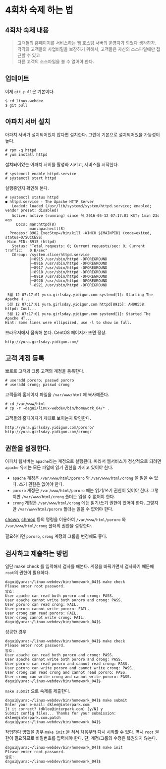 # 4회차 숙제 하는 법

## 4회차 숙제 내용

> 고객들의 홈페이지를 서비스하는 웹 호스팅 서버의 운영자가 되었다 생각하자.  
> 각각의 고객들의 사업비밀을 보장하기 위해서, 고객들은 자신의 소스파일에만 접근할 수 있고  
> 다른 고객의 소스파일을 볼 수 없어야 한다.

## 업데이트

이제 `git pull`은 기본이다.

    $ cd linux-webdev
    $ git pull

## 아파치 서버 설치

아파치 서버가 설치되어있지 않다면 설치한다. 그런데 기본으로 설치되어있을 가능성이 높다.

    # rpm -q httpd
    # yum install httpd

설치되어있는 아파치 서버를 활성화 시키고, 서비스를 시작한다.

    # systemctl enable httpd.service
    # systemctl start httpd

실행중인지 확인해 본다.

    # systemctl status httpd
    ● httpd.service - The Apache HTTP Server
       Loaded: loaded (/usr/lib/systemd/system/httpd.service; enabled; vendor preset: disabled)
       Active: active (running) since 목 2016-05-12 07:17:01 KST; 1min 23s ago
         Docs: man:httpd(8)
               man:apachectl(8)
      Process: 8902 ExecStop=/bin/kill -WINCH ${MAINPID} (code=exited, status=0/SUCCESS)
     Main PID: 8915 (httpd)
       Status: "Total requests: 0; Current requests/sec: 0; Current traffic:   0 B/sec"
       CGroup: /system.slice/httpd.service
               ├─8915 /usr/sbin/httpd -DFOREGROUND
               ├─8916 /usr/sbin/httpd -DFOREGROUND
               ├─8917 /usr/sbin/httpd -DFOREGROUND
               ├─8918 /usr/sbin/httpd -DFOREGROUND
               ├─8919 /usr/sbin/httpd -DFOREGROUND
               ├─8920 /usr/sbin/httpd -DFOREGROUND
               └─8921 /usr/sbin/httpd -DFOREGROUND
    
     5월 12 07:17:01 yura.girlsday.yidigun.com systemd[1]: Starting The Apache H...
     5월 12 07:17:01 yura.girlsday.yidigun.com httpd[8915]: AH00558: httpd: Coul...
     5월 12 07:17:01 yura.girlsday.yidigun.com systemd[1]: Started The Apache HT...
    Hint: Some lines were ellipsized, use -l to show in full.

브라우저에서 접속해 본다. CentOS 페이지가 뜨면 정상.

    http://yura.girlsday.yidigun.com/

## 고객 계정 등록

뽀로로 고객과 크롱 고객의 계정을 등록한다.

    # useradd pororo; passwd pororo
    # useradd crong; passwd crong

고객들의 홈페이지 파일을 `/var/www/html` 에 복사해준다.

    # cd /var/www/html
    # cp -r ~dagui/linux-webdev/bin/homework_04/* .

고객들의 홈페이지가 제대로 보이는지 확인한다.

    http://yura.girlsday.yidigun.com/pororo/
    http://yura.girlsday.yidigun.com/crong/

## 권한을 설정한다.

아파치 웹서버는 `apache`라는 계정으로 실행된다. 따라서 웹서비스가 정상적으로 되려면 `apache` 유저는 모든 파일에 읽기 권한을 가지고 있어야 한다.

* `apache` 계정은 `/var/www/html/pororo` 와 `/var/www/html/crong` 을 읽을 수 있다. 쓰기 권한은 없어야 한다.
* `pororo` 계정은 `/var/www/html/pororo` 에는 읽기/쓰기 권한이 있어야 한다. 그렇지만 `/var/www/html/crong` 폴더는 읽을 수 없어야 한다.
* `crong` 계정은 `/var/www/html/crong` 에는 읽기/쓰기 권한이 있어야 한다. 그렇지만 `/var/www/html/pororo` 폴더는 읽을 수 없어야 한다.

[chown](http://linux.die.net/man/1/chown), [chmod](http://linux.die.net/man/1/chmod) 등의 명령을 이용하여 `/var/www/html/pororo` 와 `/var/www/html/crong` 폴더의 권한을 설정한다. 

필요하다면 `pororo`, `crong` 계정의 그룹을 변경해도 좋다.

## 검사하고 제출하는 방법

일단 make check 를 입력해서 검사를 해본다. 계정을 바꿔가면서 검사하기 때문에 `root`의 권한이 필요하다.

    dagui@yura:~/linux-webdev/bin/homework_04]$ make check
    Please enter root password.
    암호:
    User apache can read both pororo and crong: PASS.
    User apache cannot write both pororo and crong: PASS.
    User pororo can read crong: FAIL.
    User pororo cannot write pororo: FAIL.
    User crong can read pororo: FAIL.
    User crong cannot write crong: FAIL.
    dagui@yura:~/linux-webdev/bin/homework_04]$ 

성공한 경우

    dagui@yura:~/linux-webdev/bin/homework_04]$ make check
    Please enter root password.
    암호:
    User apache can read both pororo and crong: PASS.
    User apache cannot write both pororo and crong: PASS.
    User pororo can read pororo and cannot read crong: PASS.
    User pororo can write pororo and cannot write crong: PASS.
    User crong can read crong and cannot read pororo: PASS.
    User crong can write crong and cannot write pororo: PASS.
    dagui@yura:~/linux-webdev/bin/homework_04]$ 

`make submit` 으로 숙제를 제출한다.

    dagui@yura:~/linux-webdev/bin/homework_04]$ make submit
    Enter your e-mail: dklee@interpark.com
    It it correct? (dklee@interpark.com) [y/N] y
    Submit config files... Thanks for your submission: dklee@interpark.com.patch
    dagui@yura:~/linux-webdev/bin/homework_04]$ 

작업하다 망했을 경우 `make init` 을 쳐서 처음부터 다시 시작할 수 있다. 역시 `root` 권한이 필요하므로 비밀번호를 입력해야 한다.
단, 계정/그룹의 수정은 복원되지 않는다.

    dagui@yura:~/linux-webdev/bin/homework_04]$ make init
    Please enter root password.
    암호:
    dagui@yura:~/linux-webdev/bin/homework_04]$ 

